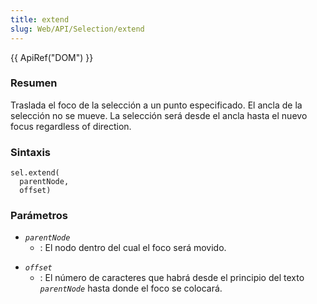 ```yaml
---
title: extend
slug: Web/API/Selection/extend
---
```


{{ ApiRef("DOM") }}

### Resumen

Traslada el foco de la selección a un punto especificado. El ancla de la selección no se mueve. La selección será desde el ancla hasta el nuevo focus regardless of direction.

### Sintaxis

```
sel.extend(
  parentNode,
  offset)
```

### Parámetros

- _`parentNode`_
  - : El nodo dentro del cual el foco será movido.

<!---->

- _`offset`_
  - : El número de caracteres que habrá desde el principio del texto
    _`parentNode`_
    hasta donde el foco se colocará.

